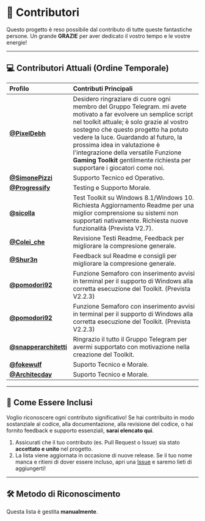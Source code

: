 # 🌟 Contributori

Questo progetto è reso possibile dal contributo di tutte queste fantastiche persone. Un grande **GRAZIE** per aver dedicato il vostro tempo e le vostre energie!

---

## 💻 Contributori Attuali (Ordine Temporale)

| Profilo                                                  | Contributi Principali                                                                                                                                                                                                                                                                                                                                                                               |
| :------------------------------------------------------- | :-------------------------------------------------------------------------------------------------------------------------------------------------------------------------------------------------------------------------------------------------------------------------------------------------------------------------------------------------------------------------------------------------- |
| **[@PixelDebh](https://t.me/pixeldebhchat)**             | Desidero ringraziare di cuore ogni membro del Gruppo Telegram. mi avete motivato a far evolvere un semplice script nel toolkit attuale; è solo grazie al vostro sostegno che questo progetto ha potuto vedere la luce. Guardando al futuro, la prossima idea in valutazione è l'integrazione della versatile Funzione **Gaming Toolkit** gentilmente richiesta per supportare i giocatori come noi. |
| **[@SimonePizzi](https://t.me/SimonePizzi)**             | Supporto Tecnico ed Operativo.                                                                                                                                                                                                                                                                                                                                                                      |
| **[@Progressify](https://github.com/progressify)**       | Testing e Supporto Morale.                                                                                                                                                                                                                                                                                                                                                                          |
| **[@sicolla](https://t.me/sicolla)**                     | Test Toolkit su Windows 8.1/Windows 10. Richiesta Aggiornamento Readme per una miglior comprensione su sistemi non supportati nativamente. Richiesta nuove funzionalità (Prevista V2.7).                                                                                                                                                                                                            |
| **[@Colei_che](https://t.me/Colei_che)**                 | Revisione Testi Readme, Feedback per migliorare la compresione generale.                                                                                                                                                                                                                                                                                                                            |
| **[@Shur3n](https://t.me/Shur3n)**                       | Feedback sul Readme e consigli per migliorare la compresione generale.                                                                                                                                                                                                                                                                                                                              |
| **[@pomodori92](https://t.me/pomodori92)**               | Funzione Semaforo con inserimento avvisi in terminal per il supporto di Windows alla corretta esecuzione del Toolkit. (Prevista V2.2.3)                                                                                                                                                                                                                                                             |
| **[@pomodori92](https://t.me/pomodori92)**               | Funzione Semaforo con inserimento avvisi in terminal per il supporto di Windows alla corretta esecuzione del Toolkit. (Prevista V2.2.3)                                                                                                                                                                                                                                                             |
| **[@snapperarchitetti](https://t.me/snapperarchitetti)** | Ringrazio il tutto il Gruppo Telegram per avermi supportato con motivazione nella creazione del Toolkit.                                                                                                                                                                                                                                                                                            |
| **[@fokewulf](https://t.me/fokewulf)**                   | Suporto Tecnico e Morale.                                                                                                                                                                                                                                                                                                                                                                           |
| **[@Architecday](https://t.me/Architecday)**             | Suporto Tecnico e Morale.                                                                                                                                                                                                                                                                                                                                                                           |

---

## 🚀 Come Essere Inclusi

Voglio riconoscere ogni contributo significativo! Se hai contribuito in modo sostanziale al codice, alla documentazione, alla revisione del codice, o hai fornito feedback e supporto essenziali, **sarai elencato qui**.

1.  Assicurati che il tuo contributo (es. Pull Request o Issue) sia stato **accettato e unito** nel progetto.
2.  La lista viene aggiornata in occasione di nuove release. Se il tuo nome manca e ritieni di dover essere incluso, apri una [Issue](https://github.com/Magnetarman/WinToolkit/issues) e saremo lieti di aggiungerti!

---

## 🛠 Metodo di Riconoscimento

Questa lista è gestita **manualmente**.

